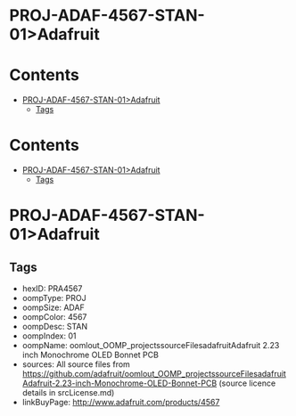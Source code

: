 
PROJ-ADAF-4567-STAN-01>Adafruit
===============================

Contents
========

* [PROJ-ADAF-4567-STAN-01>Adafruit](#proj-adaf-4567-stan-01adafruit)
	* [Tags](#tags)

Contents
========

* [PROJ-ADAF-4567-STAN-01>Adafruit](#proj-adaf-4567-stan-01adafruit)
	* [Tags](#tags)

# PROJ-ADAF-4567-STAN-01>Adafruit

## Tags

- hexID: PRA4567
- oompType: PROJ
- oompSize: ADAF
- oompColor: 4567
- oompDesc: STAN
- oompIndex: 01
- oompName: oomlout_OOMP_projectssourceFilesadafruitAdafruit 2.23 inch Monochrome OLED Bonnet PCB
- sources: All source files from https://github.com/adafruit/oomlout_OOMP_projectssourceFilesadafruitAdafruit-2.23-inch-Monochrome-OLED-Bonnet-PCB (source licence details in srcLicense.md)
- linkBuyPage: http://www.adafruit.com/products/4567
